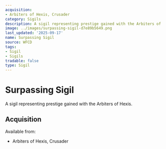 ```yaml
---
acquisition:
- Arbiters of Hexis, Crusader
category: Sigils
description: A sigil representing prestige gained with the Arbiters of Hexis.
image: ../images/surpassing-sigil-d7e89b5649.png
last_updated: '2025-09-17'
name: Surpassing Sigil
source: WFCD
tags:
- Sigil
- Sigils
tradable: false
type: Sigil
---
```


# Surpassing Sigil

A sigil representing prestige gained with the Arbiters of Hexis.

## Acquisition

Available from:
- Arbiters of Hexis, Crusader

